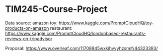 # TIM245-Course-Project
Data source: 
amazon toy: https://www.kaggle.com/PromptCloudHQ/toy-products-on-amazon
restaurant: https://www.kaggle.com/PromptCloudHQ/londonbased-restaurants-reviews-on-tripadvisor

Proposal: https://www.overleaf.com/11708845wxkjhvvyhzsm#/44323393/

